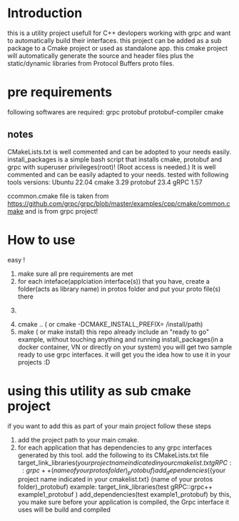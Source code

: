 # Introduction
this is a utility project usefull for C++ devlopers working with grpc and want to automatically build their interfaces. this project can be added as a sub package to a Cmake project or used as standalone app. this cmake project will automatically generate the source and header files plus the static/dynamic libraries from Protocol Buffers proto files.
# pre requirements
following softwares are required: 
grpc
protobuf
protobuf-compiler
cmake

## notes
CMakeLists.txt is well commented and can be adopted to your needs easily.
install_packages is a simple bash script that installs cmake, protobuf and grpc with superuser privileges(root)! (Root access is needed.) It is well commented and can be easily adapted to your needs. 
tested with  following tools versions:
Ubuntu 22.04
cmake 3.29
protobuf 23.4
gRPC 1.57

ccommon.cmake file is taken from https://github.com/grpc/grpc/blob/master/examples/cpp/cmake/common.cmake and is from grpc project!

# How to use
easy ! 
1. make sure  all pre requirements are met
2. for each inteface(applciation interface(s)) that you have, create a folder(acts as library name) in protos folder and put your proto file(s) there
3. ```bash mkdir build cd build
4. cmake .. ( or cmake -DCMAKE_INSTALL_PREFIX= /install/path)
5. make ( or make install)
this repo already include an "ready to go" example, without touching anything and running install_packages(in a docker container, VN or directly on your system) you will get two sample ready to use grpc interfaces. it will get you the idea how to use it in your projects :D

# using this utility as sub cmake project
if you want to add this as part of your main project follow these steps
1. add the project path to your main cmake.
2. for each application that has dependencies to any grpc interfaces generated by this tool. add the following to its CMakeLists.txt file
    target_link_libraries(${your project name indicated in your cmakelist.txt} gRPC::grpc++   (name of your protos folder)_protobuf )
    add_dependencies(${your project name indicated in your cmakelist.txt} (name of your protos folder)_protobuf)
    example:
    target_link_libraries(test gRPC::grpc++   example1_protobuf )
    add_dependencies(test example1_protobuf)
by this, you make sure before your application is compiled, the Grpc interface it uses will be build and compiled



